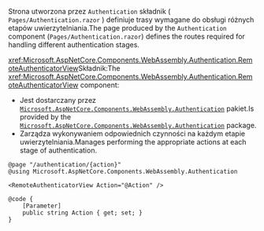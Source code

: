 <span data-ttu-id="55a5c-101">Strona utworzona przez `Authentication` składnik ( `Pages/Authentication.razor` ) definiuje trasy wymagane do obsługi różnych etapów uwierzytelniania.</span><span class="sxs-lookup"><span data-stu-id="55a5c-101">The page produced by the `Authentication` component (`Pages/Authentication.razor`) defines the routes required for handling different authentication stages.</span></span>

<span data-ttu-id="55a5c-102"><xref:Microsoft.AspNetCore.Components.WebAssembly.Authentication.RemoteAuthenticatorView>Składnik:</span><span class="sxs-lookup"><span data-stu-id="55a5c-102">The <xref:Microsoft.AspNetCore.Components.WebAssembly.Authentication.RemoteAuthenticatorView> component:</span></span>

* <span data-ttu-id="55a5c-103">Jest dostarczany przez [`Microsoft.AspNetCore.Components.WebAssembly.Authentication`](https://www.nuget.org/packages/Microsoft.AspNetCore.Components.WebAssembly.Authentication/) pakiet.</span><span class="sxs-lookup"><span data-stu-id="55a5c-103">Is provided by the [`Microsoft.AspNetCore.Components.WebAssembly.Authentication`](https://www.nuget.org/packages/Microsoft.AspNetCore.Components.WebAssembly.Authentication/) package.</span></span>
* <span data-ttu-id="55a5c-104">Zarządza wykonywaniem odpowiednich czynności na każdym etapie uwierzytelniania.</span><span class="sxs-lookup"><span data-stu-id="55a5c-104">Manages performing the appropriate actions at each stage of authentication.</span></span>

```razor
@page "/authentication/{action}"
@using Microsoft.AspNetCore.Components.WebAssembly.Authentication

<RemoteAuthenticatorView Action="@Action" />

@code {
    [Parameter]
    public string Action { get; set; }
}
```
